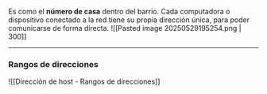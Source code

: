 Es como el **número de casa** dentro del barrio. Cada computadora o dispositivo conectado a la red tiene su propia dirección única, para poder comunicarse de forma directa.
![[Pasted image 20250529195254.png | 300]]

---
### Rangos de direcciones
![[Dirección de host - Rangos de direcciones]]
